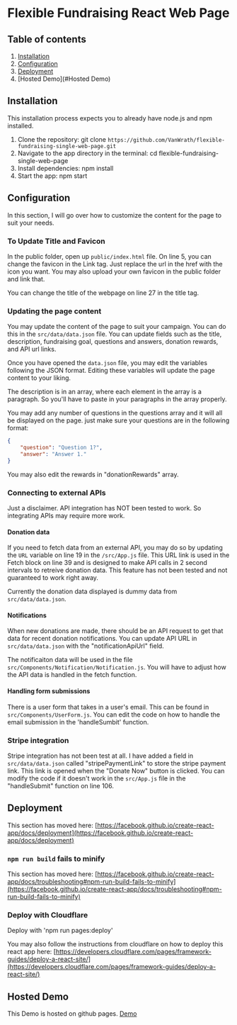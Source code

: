 # Flexible Fundraising React Web Page

## Table of contents
1. [Installation](#Installation)
2. [Configuration](#Configuration)
3. [Deployment](#Deployment)
4. [Hosted Demo](#Hosted Demo)

## Installation
This installation process expects you to already have node.js and npm installed.

1. Clone the repository: git clone `https://github.com/VanWrath/flexible-fundraising-single-web-page.git`
2. Navigate to the app directory in the terminal: cd flexible-fundraising-single-web-page
3. Install dependencies: npm install
4. Start the app: npm start

## Configuration

In this section, I will go over how to customize the content for the page to suit your needs.

### To Update Title and Favicon
 In the public folder, open up `public/index.html` file.
 On line 5, you can change the favicon in the Link tag. Just replace the url in the href with the icon you want.
 You may also upload your own favicon in the public folder and link that.

 You can change the title of the webpage on line 27 in the title tag.

 ### Updating the page content

You may update the content of the page to suit your campaign. You can do this in the `src/data/data.json` file. You can update fields such as the title, description, fundraising goal, questions and answers, donation rewards, and API url links.

Once you have opened the `data.json` file, you may edit the variables following the JSON format. Editing these variables will update the page content to your liking.

The description is in an array, where each element in the array is a paragraph. So you'll have to paste in your paragraphs in the array properly.

You may add any number of questions in the questions array and it will all be displayed on the page. just make sure your questions are in the following format:

```json
{
    "question": "Question 1?",
    "answer": "Answer 1."
}
```

You may also edit the rewards in "donationRewards" array.

### Connecting to external APIs

Just a disclaimer. API integration has NOT been tested to work. So integrating APIs may require more work.

#### Donation data

If you need to fetch data from an external API, you may do so by updating the `URL` variable on line 19 in the `/src/App.js` file. This URL link is used in the Fetch block on line 39 and is designed to make API calls in 2 second intervals to retreive donation data. This feature has not been tested and not guaranteed to work right away. 

Currently the donation data displayed is dummy data from `src/data/data.json`.

#### Notifications

When new donations are made, there should be an API request to get that data for recent donation notifications. You can update API URL in `src/data/data.json` with the "notificationApiUrl" field.

The notificaiton data will be used in the file `src/Components/Notification/Notification.js`. You will have to adjust how the API data is handled in the fetch function.

#### Handling form submissions

There is a user form that takes in a user's email. This can be found in `src/Components/UserForm.js`. You can edit the code on how to handle the email submission in the 'handleSumbit' function.

### Stripe integration

Stripe integration has not been test at all. I have added a field in `src/data/data.json` called "stripePaymentLink" to store the stripe payment link. This link is opened when the "Donate Now" button is clicked. You can modify the code if it doesn't work in the `src/App.js` file in the "handleSubmit" function on line 106.

## Deployment

This section has moved here: [https://facebook.github.io/create-react-app/docs/deployment](https://facebook.github.io/create-react-app/docs/deployment)

### `npm run build` fails to minify

This section has moved here: [https://facebook.github.io/create-react-app/docs/troubleshooting#npm-run-build-fails-to-minify](https://facebook.github.io/create-react-app/docs/troubleshooting#npm-run-build-fails-to-minify)

### Deploy with Cloudflare

Deploy with 'npm run pages:deploy'

You may also follow the instructions from cloudflare on how to deploy this react app here: [https://developers.cloudflare.com/pages/framework-guides/deploy-a-react-site/](https://developers.cloudflare.com/pages/framework-guides/deploy-a-react-site/)

## Hosted Demo

This Demo is hosted on github pages.
[Demo]()